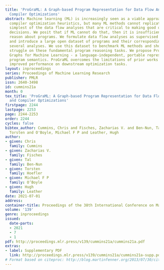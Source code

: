 ```yaml
---
title: 'ProGraML: A Graph-based Program Representation for Data Flow Analysis and
  Compiler Optimizations'
abstract: Machine learning (ML) is increasingly seen as a viable approach for building
  compiler optimization heuristics, but many ML methods cannot replicate even the
  simplest of the data flow analyses that are critical to making good optimization
  decisions. We posit that if ML cannot do that, then it is insufficiently able to
  reason about programs. We formulate data flow analyses as supervised learning tasks
  and introduce a large open dataset of programs and their corresponding labels from
  several analyses. We use this dataset to benchmark ML methods and show that they
  struggle on these fundamental program reasoning tasks. We propose ProGraML - Program
  Graphs for Machine Learning - a language-independent, portable representation of
  program semantics. ProGraML overcomes the limitations of prior works and yields
  improved performance on downstream optimization tasks.
layout: inproceedings
series: Proceedings of Machine Learning Research
publisher: PMLR
issn: 2640-3498
id: cummins21a
month: 0
tex_title: 'ProGraML: A Graph-based Program Representation for Data Flow Analysis
  and Compiler Optimizations'
firstpage: 2244
lastpage: 2253
page: 2244-2253
order: 2244
cycles: false
bibtex_author: Cummins, Chris and Fisches, Zacharias V. and Ben-Nun, Tal and Hoefler,
  Torsten and O'Boyle, Michael F P and Leather, Hugh
author:
- given: Chris
  family: Cummins
- given: Zacharias V.
  family: Fisches
- given: Tal
  family: Ben-Nun
- given: Torsten
  family: Hoefler
- given: Michael F P
  family: O’Boyle
- given: Hugh
  family: Leather
date: 2021-07-01
address:
container-title: Proceedings of the 38th International Conference on Machine Learning
volume: '139'
genre: inproceedings
issued:
  date-parts:
  - 2021
  - 7
  - 1
pdf: http://proceedings.mlr.press/v139/cummins21a/cummins21a.pdf
extras:
- label: Supplementary PDF
  link: http://proceedings.mlr.press/v139/cummins21a/cummins21a-supp.pdf
# Format based on citeproc: http://blog.martinfenner.org/2013/07/30/citeproc-yaml-for-bibliographies/
---
```

